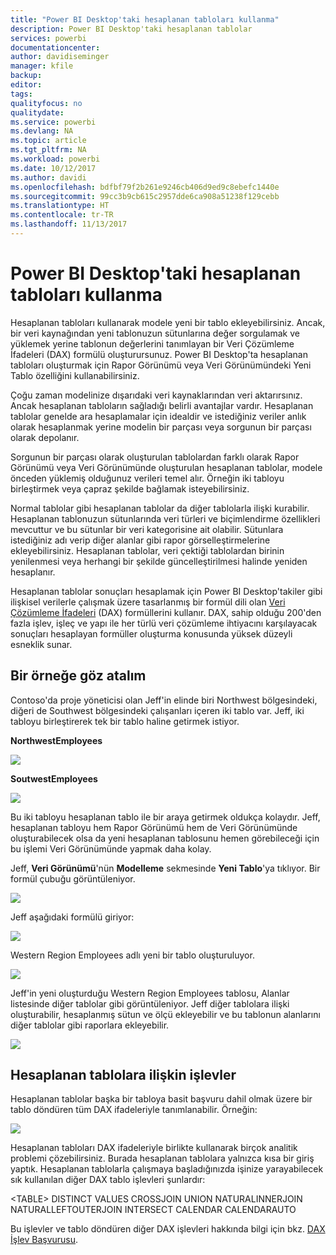```yaml
---
title: "Power BI Desktop'taki hesaplanan tabloları kullanma"
description: Power BI Desktop'taki hesaplanan tablolar
services: powerbi
documentationcenter: 
author: davidiseminger
manager: kfile
backup: 
editor: 
tags: 
qualityfocus: no
qualitydate: 
ms.service: powerbi
ms.devlang: NA
ms.topic: article
ms.tgt_pltfrm: NA
ms.workload: powerbi
ms.date: 10/12/2017
ms.author: davidi
ms.openlocfilehash: bdfbf79f2b261e9246cb406d9ed9c8ebefc1440e
ms.sourcegitcommit: 99cc3b9cb615c2957dde6ca908a51238f129cebb
ms.translationtype: HT
ms.contentlocale: tr-TR
ms.lasthandoff: 11/13/2017
---
```

# <a name="using-calculated-tables-in-power-bi-desktop"></a>Power BI Desktop'taki hesaplanan tabloları kullanma
Hesaplanan tabloları kullanarak modele yeni bir tablo ekleyebilirsiniz. Ancak, bir veri kaynağından yeni tablonuzun sütunlarına değer sorgulamak ve yüklemek yerine tablonun değerlerini tanımlayan bir Veri Çözümleme İfadeleri (DAX) formülü oluşturursunuz. Power BI Desktop'ta hesaplanan tabloları oluşturmak için Rapor Görünümü veya Veri Görünümündeki Yeni Tablo özelliğini kullanabilirsiniz.

Çoğu zaman modelinize dışarıdaki veri kaynaklarından veri aktarırsınız. Ancak hesaplanan tabloların sağladığı belirli avantajlar vardır. Hesaplanan tablolar genelde ara hesaplamalar için idealdir ve istediğiniz veriler anlık olarak hesaplanmak yerine modelin bir parçası veya sorgunun bir parçası olarak depolanır.

Sorgunun bir parçası olarak oluşturulan tablolardan farklı olarak Rapor Görünümü veya Veri Görünümünde oluşturulan hesaplanan tablolar, modele önceden yüklemiş olduğunuz verileri temel alır. Örneğin iki tabloyu birleştirmek veya çapraz şekilde bağlamak isteyebilirsiniz.

Normal tablolar gibi hesaplanan tablolar da diğer tablolarla ilişki kurabilir. Hesaplanan tablonuzun sütunlarında veri türleri ve biçimlendirme özellikleri mevcuttur ve bu sütunlar bir veri kategorisine ait olabilir. Sütunlara istediğiniz adı verip diğer alanlar gibi rapor görselleştirmelerine ekleyebilirsiniz. Hesaplanan tablolar, veri çektiği tablolardan birinin yenilenmesi veya herhangi bir şekilde güncelleştirilmesi halinde yeniden hesaplanır.

Hesaplanan tablolar sonuçları hesaplamak için Power BI Desktop'takiler gibi ilişkisel verilerle çalışmak üzere tasarlanmış bir formül dili olan [Veri Çözümleme İfadeleri](https://msdn.microsoft.com/library/gg413422.aspx) (DAX) formüllerini kullanır. DAX, sahip olduğu 200'den fazla işlev, işleç ve yapı ile her türlü veri çözümleme ihtiyacını karşılayacak sonuçları hesaplayan formüller oluşturma konusunda yüksek düzeyli esneklik sunar.

## <a name="lets-look-at-an-example"></a>Bir örneğe göz atalım
Contoso'da proje yöneticisi olan Jeff'in elinde biri Northwest bölgesindeki, diğeri de Southwest bölgesindeki çalışanları içeren iki tablo var. Jeff, iki tabloyu birleştirerek tek bir tablo haline getirmek istiyor.

**NorthwestEmployees**

 ![](media/desktop-calculated-tables/calctables_nwempl.png)

**SoutwestEmployees**

 ![](media/desktop-calculated-tables/calctables_swempl.png)

Bu iki tabloyu hesaplanan tablo ile bir araya getirmek oldukça kolaydır. Jeff, hesaplanan tabloyu hem Rapor Görünümü hem de Veri Görünümünde oluşturabilecek olsa da yeni hesaplanan tablosunu hemen görebileceği için bu işlemi Veri Görünümünde yapmak daha kolay.

Jeff, **Veri Görünümü**'nün **Modelleme** sekmesinde **Yeni Tablo**'ya tıklıyor. Bir formül çubuğu görüntüleniyor.

 ![](media/desktop-calculated-tables/calctables_formulabarempty.png)

Jeff aşağıdaki formülü giriyor:

 ![](media/desktop-calculated-tables/calctables_formulabarformula.png)

Western Region Employees adlı yeni bir tablo oluşturuluyor.

 ![](media/desktop-calculated-tables/calctables_westregionempl.png)

Jeff'in yeni oluşturduğu Western Region Employees tablosu, Alanlar listesinde diğer tablolar gibi görüntüleniyor. Jeff diğer tablolara ilişki oluşturabilir, hesaplanmış sütun ve ölçü ekleyebilir ve bu tablonun alanlarını diğer tablolar gibi raporlara ekleyebilir.

 ![](media/desktop-calculated-tables/calctables_fieldlist.png)

## <a name="functions-for-calculated-tables"></a>Hesaplanan tablolara ilişkin işlevler
Hesaplanan tablolar başka bir tabloya basit başvuru dahil olmak üzere bir tablo döndüren tüm DAX ifadeleriyle tanımlanabilir. Örneğin:

 ![](media/desktop-calculated-tables/calctables_formulabarsimpleformula.png)

Hesaplanan tabloları DAX ifadeleriyle birlikte kullanarak birçok analitik problemi çözebilirsiniz. Burada hesaplanan tablolara yalnızca kısa bir giriş yaptık. Hesaplanan tablolarla çalışmaya başladığınızda işinize yarayabilecek sık kullanılan diğer DAX tablo işlevleri şunlardır:

&lt;TABLE&gt; DISTINCT VALUES CROSSJOIN UNION NATURALINNERJOIN NATURALLEFTOUTERJOIN INTERSECT CALENDAR CALENDARAUTO

Bu işlevler ve tablo döndüren diğer DAX işlevleri hakkında bilgi için bkz. [DAX İşlev Başvurusu](https://msdn.microsoft.com/ee634396.aspx).

